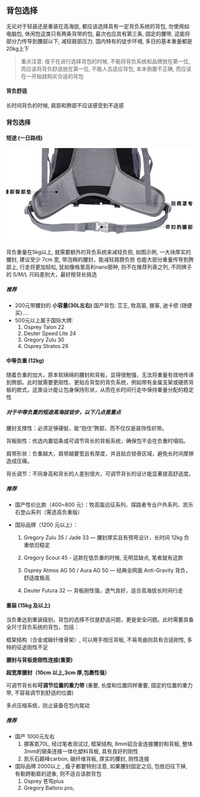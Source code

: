 ## 背包选择
无论对于轻装还是重装在高海拔, 都应该选择具有一定背负系统的背包, 勿使用如电脑包, 休闲包这类只有两条背带的包, 最次也应具有第三条, 固定的腰带, 这能将部分力传导到腰部以下, 减轻肩部压力.
国内特有的徒步环境, 多日的基本重量都是20kg上下

> 重点注意: 瘦子在进行选择背包的时候, 不能将背负系统和品牌放在第一位, 而应该将背负舒适放在第一位, 不能人去适应背包, 本末倒置不正确, 而应该在一开始就购买合适的背包
#### 背负舒适
长时间背负的时候, 肩部和胯部不应该感受到不适感
### 背包选择

#### 短途 (一日路线)
![alt text](image.png)

背负重量在5kg以上, 就需要额外的背负系统来减轻负担, 如图示例, 一大块厚实的腰封, 建议至少 7cm 宽, 带泡棉的腰封，能减轻肩膀负担 也能大部分重量传导到胯部上, 行走将更加轻松, 犹如像格里高利nano那种, 则不在推荐列表之列, 不同牌子的 S/M/L 尺码差别大，最好按背长挑选 
##### 推荐
* 200元带腰封的 **小容量(30L左右)** 国产背包: 艾王, 牧高笛, 挪客, 迪卡侬 (随便买)....
* 500元以上属于国际大牌: 
    1. Osprey Talon 22
    2. Deuter Speed Lite 24
    3. Gregory Zulu 30
    4. Osprey Stratos 26

#### 中等负重 (12kg)
随着负重的加大，原本软绵绵的腰封和背板，显得很勉强，无法将重量有效地传递到胯部。此时就需要更刚性、更贴合背型的背负系统，例如带有金属支架或硬质背板的款式，这类设计能让包身保持形状，从而在长时间行走中保持重量分配的稳定性
##### 对于中等负重的短途高海拔徒步，以下几点是重点

腰封支撑性：必须足够硬挺，能“抱住”胯部，而不仅仅是装饰性织带。

背板刚性：优选内置铝条或可调节背长的背板系统，确保包不会在负重时塌陷。

肩带形状：负重越大，肩带越要宽且有厚度，并且贴合锁骨区域，避免长时间摩擦造成压痛。

背长调节：不同身高和背长的人差别很大，可调节背长的设计能显著提高舒适度。
##### 推荐
* 国产性价比款（400~800 元）：牧高笛远征系列、探路者专业户外系列、凯乐石登山系列（需选高负重版）

* 国际品牌（1200 元以上）：

    1. Gregory Zulu 35 / Jade 33 — 腰封厚实且有预弯设计，长时间 12kg 负重依旧稳定
    2. Gregory Scout 45 - 这款在低负重的时候, 无明显缺点, 笔者就有这款

    3. Osprey Atmos AG 50 / Aura AG 50 — 经典全网面 Anti-Gravity 背负，舒适度极高

    4. Deuter Futura 32 — 背板刚性强，透气良好，适合高海拔长时间行走


#### 重装 (15kg 及以上)
当负重达到重装级别，背包的选择不仅是舒适问题，更是安全问题。此时需要具备全尺寸背负系统的背包，包括：

框架结构（合金或碳纤维骨架）, 可以用手按压背板, 不易弯曲则具有合适刚性, 多特的征途刚性不足

**腰封与背板是刚性连接(重要)**

**超宽厚腰封（10cm 以上,3cm 厚,包裹性强）**

可调节背长和**可调节位置的重力带** (重要, 长度和位置同样重要, 固定的位置的重力带, 不容易调节到舒适的位置)

多点压缩系统，防止装备在包内晃动

##### 推荐
* 国产 1000元左右
    1. 挪客氦70L, 经过笔者测试过, 框架结构, 8mm铝合金连接腰封和背板, 整体3mm的钢条连接一体化塑料背板, 具有良好的刚性
    2. 凯乐石巅峰carbon, 碳纤维背板, 厚实的腰封, 刚性连接
* 国际品牌 2000以上 , 瘦子都要特别注意, 如果腰封固定之后, 包依旧往下掉, 有勒跨勒肩的迹象, 则不适合该款背包
    1. Osprey 苍穹plus
    2. Gregory Baltoro pro,

